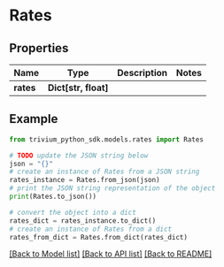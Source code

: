 # Rates


## Properties

Name | Type | Description | Notes
------------ | ------------- | ------------- | -------------
**rates** | **Dict[str, float]** |  | 

## Example

```python
from trivium_python_sdk.models.rates import Rates

# TODO update the JSON string below
json = "{}"
# create an instance of Rates from a JSON string
rates_instance = Rates.from_json(json)
# print the JSON string representation of the object
print(Rates.to_json())

# convert the object into a dict
rates_dict = rates_instance.to_dict()
# create an instance of Rates from a dict
rates_from_dict = Rates.from_dict(rates_dict)
```
[[Back to Model list]](../README.md#documentation-for-models) [[Back to API list]](../README.md#documentation-for-api-endpoints) [[Back to README]](../README.md)


